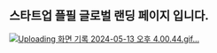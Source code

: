 ## 스타트업 플필 글로벌 랜딩 페이지 입니다.

[![Uploading 화면 기록 2024-05-13 오후 4.00.44.gif…]()](https://file.notion.so/f/f/c1d06c29-40c4-4fee-b546-bec29eabaad9/969bd01b-782b-4e78-9fd2-486482a5b9ec/%E1%84%92%E1%85%AA%E1%84%86%E1%85%A7%E1%86%AB_%E1%84%80%E1%85%B5%E1%84%85%E1%85%A9%E1%86%A8_2024-05-13_%E1%84%8B%E1%85%A9%E1%84%92%E1%85%AE_4.00.44.gif?id=d69ef27b-48f3-473e-a35c-57d96350edb5&table=block&spaceId=c1d06c29-40c4-4fee-b546-bec29eabaad9&expirationTimestamp=1715796000000&signature=nbB7RcezOnImx9H8zqn9jVXZXIhjh1lJHQDtpvNBtlg)
